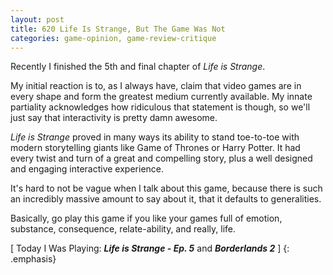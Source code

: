 ```yaml
---
layout: post
title: 620 Life Is Strange, But The Game Was Not
categories: game-opinion, game-review-critique
---
```

Recently I finished the 5th and final chapter of *Life is Strange*.

My initial reaction is to, as I always have, claim that video games are in every shape and form the greatest medium currently available.  My innate partiality acknowledges how ridiculous that statement is though, so we'll just say that interactivity is pretty damn awesome.

*Life is Strange* proved in many ways its ability to stand toe-to-toe with modern storytelling giants like Game of Thrones or Harry Potter. It had every twist and turn of a great and compelling story, plus a well designed and engaging interactive experience.

It's hard to not be vague when I talk about this game, because there is such an incredibly massive amount to say about it, that it defaults to generalities.

Basically, go play this game if you like your games full of emotion, substance, consequence, relate-ability, and really, life.

[ Today I Was Playing: ***Life is Strange - Ep. 5*** and ***Borderlands 2*** ]
{: .emphasis}